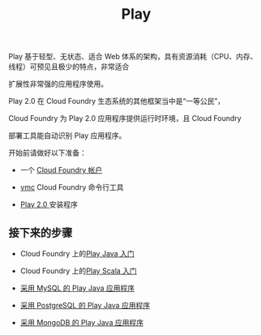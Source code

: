 ﻿---
title: Play

description: Cloud Foundry 对 Play 框架的支持

tags:
    - play

    - 教程

---

Play 基于轻型、无状态、适合 Web 体系的架构，具有资源消耗（CPU、内存、线程）可预见且极少的特点，非常适合

扩展性非常强的应用程序使用。


Play 2.0 在 Cloud Foundry 生态系统的其他框架当中是“一等公民”，

Cloud Foundry 为 Play 2.0 应用程序提供运行时环境，且 Cloud Foundry 

部署工具能自动识别 Play 应用程序。


开始前请做好以下准备：


+  一个 [Cloud Foundry 帐户](http://cloudfoundry.com/signup)


+  [vmc](/tools/vmc/installing-vmc.html) Cloud Foundry 命令行工具


+  [Play 2.0 ](http://www.playframework.org/documentation/2.0.2/Home) 安装程序



## 接下来的步骤


+  Cloud Foundry 上的[Play Java 入门](/frameworks/play/java-getting-started.html)

+  Cloud Foundry 上的[Play Scala 入门](/frameworks/play/scala-getting-started.html)

+  [采用 MySQL 的 Play Java 应用程序
](/frameworks/play/java-mysql.html)
+  [采用 PostgreSQL 的 Play Java 应用程序
](/frameworks/play/java-postgresql.html)
+  [采用 MongoDB 的 Play Java 应用程序
](/frameworks/play/java-mongodb.html)

